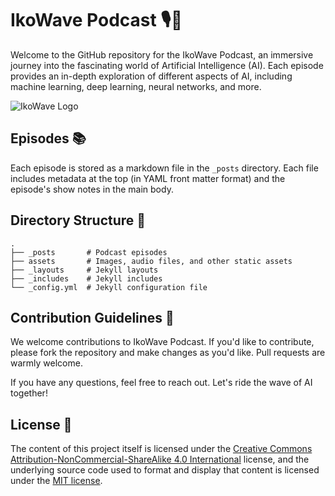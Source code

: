 # IkoWave Podcast 🎙️🌊

Welcome to the GitHub repository for the IkoWave Podcast, an immersive journey into the fascinating world of Artificial Intelligence (AI). Each episode provides an in-depth exploration of different aspects of AI, including machine learning, deep learning, neural networks, and more.

![IkoWave Logo](./logo.png)

## Episodes 📚

Each episode is stored as a markdown file in the `_posts` directory. Each file includes metadata at the top (in YAML front matter format) and the episode's show notes in the main body.

## Directory Structure 📂

```
.
├── _posts       # Podcast episodes
├── assets       # Images, audio files, and other static assets
├── _layouts     # Jekyll layouts
├── _includes    # Jekyll includes
└── _config.yml  # Jekyll configuration file
```

## Contribution Guidelines 👥

We welcome contributions to IkoWave Podcast. If you'd like to contribute, please fork the repository and make changes as you'd like. Pull requests are warmly welcome.

If you have any questions, feel free to reach out. Let's ride the wave of AI together!

## License 📜

The content of this project itself is licensed under the [Creative Commons Attribution-NonCommercial-ShareAlike 4.0 International](http://creativecommons.org/licenses/by-nc-sa/4.0/) license, and the underlying source code used to format and display that content is licensed under the [MIT license](https://opensource.org/licenses/mit-license.php).
